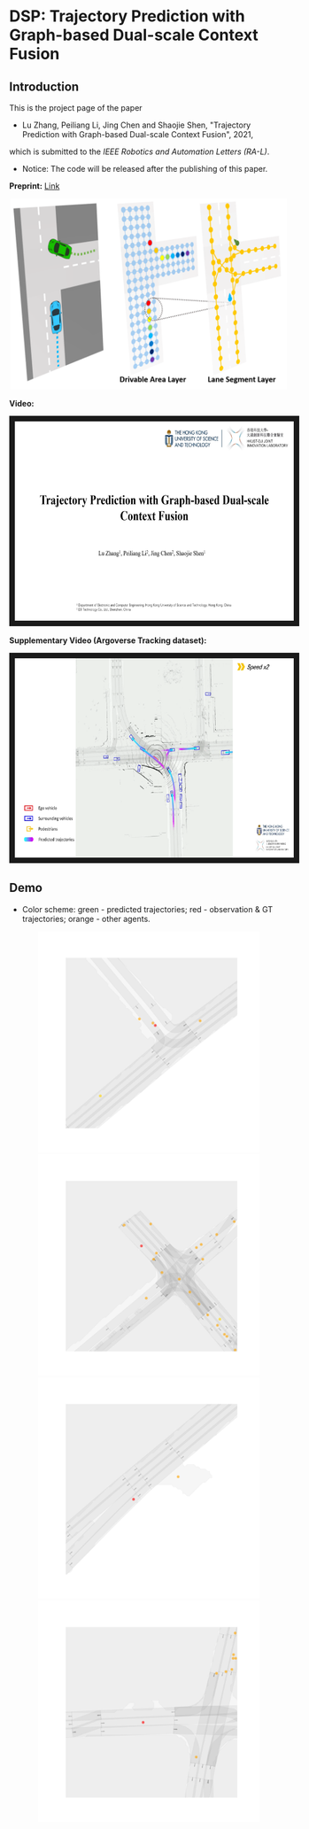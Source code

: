 # DSP: Trajectory Prediction with Graph-based Dual-scale Context Fusion

## Introduction
This is the project page of the paper 

* Lu Zhang, Peiliang Li, Jing Chen and Shaojie Shen, "Trajectory Prediction with Graph-based Dual-scale Context Fusion", 2021,

which is submitted to the *IEEE Robotics and Automation Letters (RA-L)*.

* Notice: The code will be released after the publishing of this paper.

**Preprint:** [Link](https://arxiv.org/abs/2111.01592)

<p align="center">
  <img src="files/cover.png" width = "500"/>
</p>

**Video:**
<a href="https://youtu.be/AifLEhVQXjo" target="_blank">
  <p align="center">
    <img src="files/video_cover.png" alt="video" width="640" height="360" border="10" />
  </p>
</a>

**Supplementary Video (Argoverse Tracking dataset):**
<a href="https://youtu.be/AifLEhVQXjo" target="_blank">
  <p align="center">
    <img src="files/vid2_cover.png" alt="video" width="640" height="360" border="10" />
  </p>
</a>

## Demo
* Color scheme: green - predicted trajectories; red - observation & GT trajectories; orange - other agents.

<p align="center">
  <img src="files/1.gif" width = "400" height = "400"/>
  <img src="files/2.gif" width = "400" height = "400"/>
  <img src="files/3.gif" width = "400" height = "400"/>
  <img src="files/4.gif" width = "400" height = "400"/>
</p>
